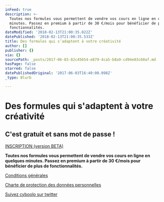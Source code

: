 ```yaml
---
inFeed: true
description: >-
  Toutes nos formules vous permettent de vendre vos cours en ligne en quelques
  minutes. Passez en premium à partir de 30 €/mois pour bénéficier de plus de
  fonctionnalités.
dateModified: '2018-02-13T21:00:35.022Z'
datePublished: '2018-02-13T21:00:35.533Z'
title: Des formules qui s’adaptent à votre créativité
author: []
publisher: {}
via: {}
sourcePath: _posts/2017-06-03-82c45654-e879-4ca5-b8a9-cd94e03c60af.md
hasPage: false
starred: false
datePublishedOriginal: '2017-06-03T16:40:00.098Z'
_type: Blurb

---
```

# **Des formules qui s'adaptent à votre créativité**

## C'est gratuit et sans mot de passe !
[INSCRIPTION (version BETA)][0]

**Toutes nos formules vous permettent de vendre vos cours en ligne en quelques minutes. Passez en premium à partir de 30 €/mois pour bénéficier de plus de fonctionnalités.**

[Conditions générales][1]

[Charte de protection des données personnelles][2]

[Suivez cyboolo sur twitter][3]

[0]: https://go.crisp.chat/chat/embed/?website_id=903a424d-9434-4960-b384-dadb0ceaf312
[1]: https://cyboolo.io/conditions-generales
[2]: https://cyboolo.io/charte-de-protection-des-donnees-personnelles
[3]: https://twitter.com/cyboolo